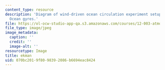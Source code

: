 ```yaml
---
content_type: resource
description: 'Diagram of wind-driven ocean circulation experiment setup from GFDXIII:
  Ocean gyres.'
file: https://ol-ocw-studio-app-qa.s3.amazonaws.com/courses/12-003-atmosphere-ocean-and-climate-dynamics-fall-2008/070bc2019f8098392086b6694eac8424_ekman.jpg
file_type: image/jpeg
image_metadata:
  caption: ''
  credit: ''
  image-alt: ''
resourcetype: Image
title: ekman
uid: 070bc201-9f80-9839-2086-b6694eac8424
---
```

